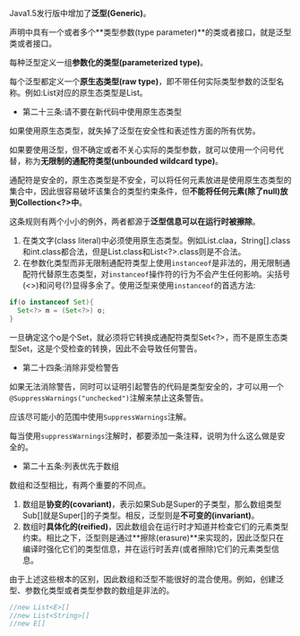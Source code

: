 Java1.5发行版中增加了**泛型(Generic)**。

声明中具有一个或者多个**类型参数(type parameter)**的类或者接口，就是泛型类或者接口。

每种泛型定义一组**参数化的类型(parameterized type)**。

每个泛型都定义一个**原生态类型(raw type)**，即不带任何实际类型参数的泛型名称。例如:List<String>对应的原生态类型是List。

* 第二十三条:请不要在新代码中使用原生态类型

如果使用原生态类型，就失掉了泛型在安全性和表述性方面的所有优势。

如果要使用泛型，但不确定或者不关心实际的类型参数，就可以使用一个问号代替，称为**无限制的通配符类型(unbounded wildcard type)**。

通配符是安全的，原生态类型是不安全，可以将任何元素放进是使用原生态类型的集合中，因此很容易破坏该集合的类型约束条件，但**不能将任何元素(除了null)放到Collection<?>中**。

这条规则有两个小小的例外，两者都源于**泛型信息可以在运行时被擦除**。

1. 在类文字(class literal)中必须使用原生态类型。例如List.claa，String[].class和int.class都合法，但是List<String>.class和List<?>.class则是不合法。
2. 在参数化类型而非无限制通配符类型上使用`instanceof`是非法的，用无限制通配符代替原生态类型，对`instanceof`操作符的行为不会产生任何影响。尖括号(<>)和问号(?)显得多余了。使用泛型来使用`instanceof`的首选方法:

```java
if(o instanceof Set){
  Set<?> m = (Set<?>) o;
}
```

一旦确定这个o是个Set，就必须将它转换成通配符类型Set<?>，而不是原生态类型Set，这是个受检查的转换，因此不会导致任何警告。

* 第二十四条:消除非受检警告

如果无法消除警告，同时可以证明引起警告的代码是类型安全的，才可以用一个``@SuppressWarnings("unchecked")``注解来禁止这条警告。

应该尽可能小的范围中使用`SuppressWarnings`注解。

每当使用`suppressWarnings`注解时，都要添加一条注释，说明为什么这么做是安全的。

* 第二十五条:列表优先于数组

数组和泛型相比，有两个重要的不同点。

1. 数组是**协变的(covariant)**，表示如果Sub是Super的子类型，那么数组类型Sub[]就是Super[]的子类型。相反，泛型则是**不可变的(invariant)**。
2. 数组时**具体化的(reified)**，因此数组会在运行时才知道并检查它们的元素类型约束。相比之下，泛型则是通过**擦除(erasure)**来实现的，因此泛型只在编译时强化它们的类型信息，并在运行时丢弃(或者擦除)它们的元素类型信息。

由于上述这些根本的区别，因此数组和泛型不能很好的混合使用。例如，创建泛型、参数化类型或者类型参数的数组是非法的。

``` java
//new List<E>[]
//new List<String>[]
//new E[]
```


